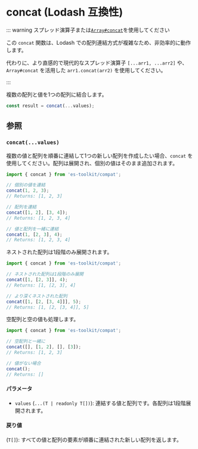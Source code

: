# concat (Lodash 互換性)

::: warning スプレッド演算子または[`Array#concat`](https://developer.mozilla.org/ja/docs/Web/JavaScript/Reference/Global_Objects/Array/concat)を使用してください

この `concat` 関数は、Lodash での配列連結方式が複雑なため、非効率的に動作します。

代わりに、より直感的で現代的なスプレッド演算子 `[...arr1, ...arr2]` や、`Array#concat` を活用した `arr1.concat(arr2)` を使用してください。

:::

複数の配列と値を1つの配列に結合します。

```typescript
const result = concat(...values);
```

## 参照

### `concat(...values)`

複数の値と配列を順番に連結して1つの新しい配列を作成したい場合、`concat` を使用してください。配列は展開され、個別の値はそのまま追加されます。

```typescript
import { concat } from 'es-toolkit/compat';

// 個別の値を連結
concat(1, 2, 3);
// Returns: [1, 2, 3]

// 配列を連結
concat([1, 2], [3, 4]);
// Returns: [1, 2, 3, 4]

// 値と配列を一緒に連結
concat(1, [2, 3], 4);
// Returns: [1, 2, 3, 4]
```

ネストされた配列は1段階のみ展開されます。

```typescript
import { concat } from 'es-toolkit/compat';

// ネストされた配列は1段階のみ展開
concat([1, [2, 3]], 4);
// Returns: [1, [2, 3], 4]

// より深くネストされた配列
concat([1, [2, [3, 4]]], 5);
// Returns: [1, [2, [3, 4]], 5]
```

空配列と空の値も処理します。

```typescript
import { concat } from 'es-toolkit/compat';

// 空配列と一緒に
concat([], [1, 2], [], [3]);
// Returns: [1, 2, 3]

// 値がない場合
concat();
// Returns: []
```

#### パラメータ

- `values` (`...(T | readonly T[])`): 連結する値と配列です。各配列は1段階展開されます。

#### 戻り値

(`T[]`): すべての値と配列の要素が順番に連結された新しい配列を返します。
